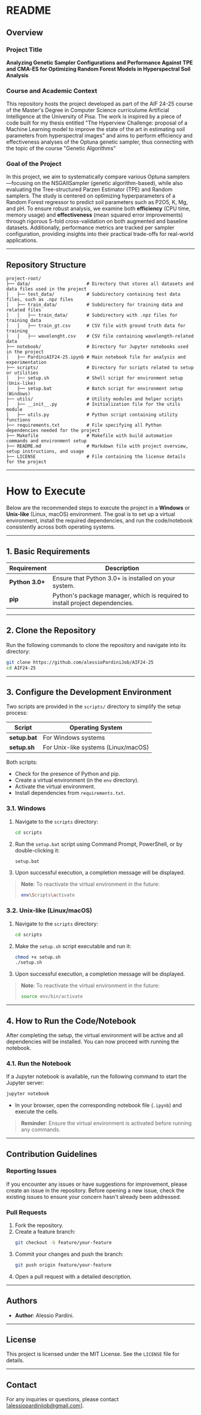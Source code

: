 # README

## Overview

### Project Title
**Analyzing Genetic Sampler Configurations and Performance Against TPE and CMA-ES for Optimizing Random Forest Models in Hyperspectral Soil Analysis**

### Course and Academic Context
This repository hosts the project developed as part of the AIF 24-25 course of the Master's Degree in Computer Science curriculume Artificial Intelligence at the University of Pisa. The work is inspired by a piece of code built for my thesis entitled "The Hyperview Challenge: proposal of a Machine Learning model to improve the state of the art in estimating soil parameters from hyperspectral images" and aims to perform efficiency and effectiveness analyses of the Optuna genetic sampler, thus connecting with the topic of the course "Genetic Algorithms"

### Goal of the Project
In this project, we aim to systematically compare various Optuna samplers—focusing on the NSGAIISampler (genetic algorithm-based), while also evaluating the Tree-structured Parzen Estimator (TPE) and Random samplers. The study is centered on optimizing hyperparameters of a Random Forest regressor to predict soil parameters such as P2O5, K, Mg, and pH. To ensure robust analysis, we examine both **efficiency** (CPU time, memory usage) and **effectiveness** (mean squared error improvements) through rigorous 5-fold cross-validation on both augmented and baseline datasets. Additionally, performance metrics are tracked per sampler configuration, providing insights into their practical trade-offs for real-world applications.

---

## Repository Structure
```
project-root/
├── data/                     # Directory that stores all datasets and data files used in the project
│   ├── test_data/            # Subdirectory containing test data files, such as .npz files
│   ├── train_data/           # Subdirectory for training data and related files
│   │   ├── train_data/       # Subdirectory with .npz files for training data
│   │   ├── train_gt.csv      # CSV file with ground truth data for training
│   │   ├── wavelenght.csv    # CSV file containing wavelength-related data
├── notebook/                 # Directory for Jupyter notebooks used in the project
│   ├── PardiniAIF24-25.ipynb # Main notebook file for analysis and experimentation
├── scripts/                  # Directory for scripts related to setup or utilities
│   ├── setup.sh              # Shell script for environment setup (Unix-like)
│   ├── setup.bat             # Batch script for environment setup (Windows)
├── utils/                    # Utility modules and helper scripts
│   ├── __init__.py           # Initialization file for the utils module
│   ├── utils.py              # Python script containing utility functions
├── requirements.txt          # File specifying all Python dependencies needed for the project
├── Makefile                  # Makefile with build automation commands and environment setup
├── README.md                 # Markdown file with project overview, setup instructions, and usage
├── LICENSE                   # File containing the license details for the project

```

---

# How to Execute

Below are the recommended steps to execute the project in a **Windows** or **Unix-like** (Linux, macOS) environment. The goal is to set up a virtual environment, install the required dependencies, and run the code/notebook consistently across both operating systems.

---

## 1. Basic Requirements

| Requirement          | Description                                                                                                     |
|----------------------|-----------------------------------------------------------------------------------------------------------------|
| **Python 3.0+**     | Ensure that Python 3.0+ is installed on your system.                                                   |
| **pip**             | Python's package manager, which is required to install project dependencies.                                   |

---

## 2. Clone the Repository

Run the following commands to clone the repository and navigate into its directory:

```bash
git clone https://github.com/alessioPardiniJob/AIF24-25
cd AIF24-25
```

---

## 3. Configure the Development Environment

Two scripts are provided in the `scripts/` directory to simplify the setup process:

| Script                | Operating System                  |
|-----------------------|------------------------------------|
| **setup.bat**         | For Windows systems               |
| **setup.sh**          | For Unix-like systems (Linux/macOS) |

Both scripts:
- Check for the presence of Python and pip.
- Create a virtual environment (in the `env` directory).
- Activate the virtual environment.
- Install dependencies from `requirements.txt`.

### 3.1. Windows

1. Navigate to the `scripts` directory:
   ```bash
   cd scripts
   ```

2. Run the `setup.bat` script using Command Prompt, PowerShell, or by double-clicking it:
   ```bash
   setup.bat
   ```

3. Upon successful execution, a completion message will be displayed.

> **Note**: To reactivate the virtual environment in the future:
> ```bash
> env\Scripts\activate
> ```

### 3.2. Unix-like (Linux/macOS)

1. Navigate to the `scripts` directory:
   ```bash
   cd scripts
   ```

2. Make the `setup.sh` script executable and run it:
   ```bash
   chmod +x setup.sh
   ./setup.sh
   ```

3. Upon successful execution, a completion message will be displayed.

> **Note**: To reactivate the virtual environment in the future:
> ```bash
> source env/bin/activate
> ```

---

## 4. How to Run the Code/Notebook

After completing the setup, the virtual environment will be active and all dependencies will be installed. You can now proceed with running the notebook.

### 4.1. Run the Notebook

If a Jupyter notebook is available, run the following command to start the Jupyter server:

```bash
jupyter notebook
```

- In your browser, open the corresponding notebook file (`.ipynb`) and execute the cells.

> **Reminder**: Ensure the virtual environment is activated before running any commands.

---


## Contribution Guidelines
### Reporting Issues
If you encounter any issues or have suggestions for improvement, please create an issue in the repository. Before opening a new issue, check the existing issues to ensure your concern hasn't already been addressed.

### Pull Requests
1. Fork the repository.
2. Create a feature branch:
   ```bash
   git checkout -b feature/your-feature
   ```
3. Commit your changes and push the branch:
   ```bash
   git push origin feature/your-feature
   ```
4. Open a pull request with a detailed description.

---

## Authors
- **Author**: Alessio Pardini.

---

## License
This project is licensed under the MIT License. See the `LICENSE` file for details.

---

## Contact
For any inquiries or questions, please contact [alessiopardinijob@gmail.com].

